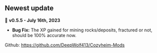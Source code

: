 ## Newest update
📌 **v0.5.5 - July 16th, 2023**

- **Bug Fix:** The XP gained for mining rocks/deposits, fractured or not, should be 100% accurate now.

Github: https://github.com/DeepWolf413/Cozyheim-Mods
